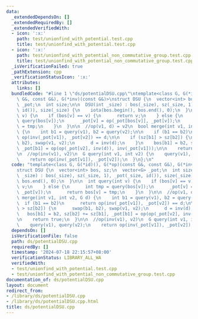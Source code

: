 ```yaml
---
data:
  _extendedDependsOn: []
  _extendedRequiredBy: []
  _extendedVerifiedWith:
  - icon: ':x:'
    path: test/unionfind_with_potential.test.cpp
    title: test/unionfind_with_potential.test.cpp
  - icon: ':x:'
    path: test/unionfind_with_potential_non_commutative_group.test.cpp
    title: test/unionfind_with_potential_non_commutative_group.test.cpp
  _isVerificationFailed: true
  _pathExtension: cpp
  _verificationStatusIcon: ':x:'
  attributes:
    links: []
  bundledCode: "#line 1 \"ds/potentialDSU.cpp\"\ntemplate<class G, G(*id)(), G(*op)(const\
    \ G&, const G&), G(*inv)(const G&)>\nstruct DSU {\n  vector<int> bos, sz;\n  vector<G>\
    \ _pot;\n  int size;\n\n  DSU(int _size) : bos(_size), sz(_size, 1), _pot(_size,\
    \ id()), size(_size) {\n    iota(bos.begin(), bos.end(), 0);\n  }\n\n  int query(int\
    \ v) {\n    if (bos[v] == v) {\n      return v;\n    } else {\n      int tmp =\
    \ query(bos[v]);\n      _pot[v] = op(_pot[bos[v]], _pot[v]);\n      return bos[v]\
    \ = tmp;\n    }\n  }\n\n  //op(v1, d) = v2\n  bool merge(int v1, int v2, G d)\
    \ {\n    int b1 = query(v1), b2 = query(v2);\n\n    if (b1 == b2)\n      return\
    \ op(inv(_pot[v1]), _pot[v2]) == d;\n\n    if (sz[b1] > sz[b2]) {\n      swap(b1,\
    \ b2), swap(v1, v2);\n      d = inv(d);\n    }\n    bos[b1] = b2, sz[b2] += sz[b1],\
    \ _pot[b1] = op(op(_pot[v2], inv(d)), inv(_pot[v1]));\n\n    return true;\n  }\n\
    \n  //op(inv(v1), v2)\n  G query(int v1, int v2) {\n    query(v1), query(v2);\n\
    \    return op(inv(_pot[v1]), _pot[v2]);\n  }\n};\n"
  code: "template<class G, G(*id)(), G(*op)(const G&, const G&), G(*inv)(const G&)>\n\
    struct DSU {\n  vector<int> bos, sz;\n  vector<G> _pot;\n  int size;\n\n  DSU(int\
    \ _size) : bos(_size), sz(_size, 1), _pot(_size, id()), size(_size) {\n    iota(bos.begin(),\
    \ bos.end(), 0);\n  }\n\n  int query(int v) {\n    if (bos[v] == v) {\n      return\
    \ v;\n    } else {\n      int tmp = query(bos[v]);\n      _pot[v] = op(_pot[bos[v]],\
    \ _pot[v]);\n      return bos[v] = tmp;\n    }\n  }\n\n  //op(v1, d) = v2\n  bool\
    \ merge(int v1, int v2, G d) {\n    int b1 = query(v1), b2 = query(v2);\n\n  \
    \  if (b1 == b2)\n      return op(inv(_pot[v1]), _pot[v2]) == d;\n\n    if (sz[b1]\
    \ > sz[b2]) {\n      swap(b1, b2), swap(v1, v2);\n      d = inv(d);\n    }\n \
    \   bos[b1] = b2, sz[b2] += sz[b1], _pot[b1] = op(op(_pot[v2], inv(d)), inv(_pot[v1]));\n\
    \n    return true;\n  }\n\n  //op(inv(v1), v2)\n  G query(int v1, int v2) {\n\
    \    query(v1), query(v2);\n    return op(inv(_pot[v1]), _pot[v2]);\n  }\n};\n"
  dependsOn: []
  isVerificationFile: false
  path: ds/potentialDSU.cpp
  requiredBy: []
  timestamp: '2024-07-18 22:15:57+08:00'
  verificationStatus: LIBRARY_ALL_WA
  verifiedWith:
  - test/unionfind_with_potential.test.cpp
  - test/unionfind_with_potential_non_commutative_group.test.cpp
documentation_of: ds/potentialDSU.cpp
layout: document
redirect_from:
- /library/ds/potentialDSU.cpp
- /library/ds/potentialDSU.cpp.html
title: ds/potentialDSU.cpp
---
```

